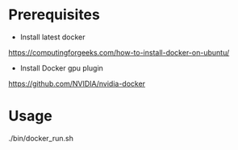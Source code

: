 # Prerequisites
- Install latest docker

https://computingforgeeks.com/how-to-install-docker-on-ubuntu/

- Install Docker gpu plugin

https://github.com/NVIDIA/nvidia-docker

# Usage
./bin/docker_run.sh